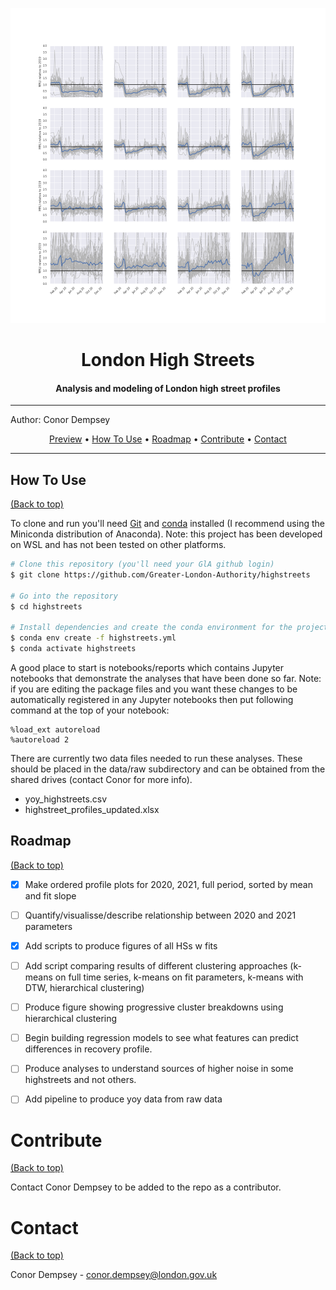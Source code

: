 ![Banner](<banner.png>)
<!-- See https://github.com/rmariuzzo/github-banner -->

<div align="center">
<h1> London High Streets </h1>
<h4> Analysis and modeling of London high street profiles </h4>
</div>

---

Author: Conor Dempsey



<p align="center">
  <a href="#demo-preview">Preview</a> •
  <a href="#how-to-use">How To Use</a> •
  <a href="#roadmap">Roadmap</a> •
  <a href="#contribute">Contribute</a> •
  <a href="#contact">Contact</a>
</p>


---

## How To Use
[(Back to top)](#demo-preview)

To clone and run you'll need [Git](https://git-scm.com) and [conda](https://docs.conda.io/en/latest/miniconda.html) installed (I recommend using the Miniconda distribution of Anaconda). Note: this project has been developed on WSL and has not been tested on other platforms.

```bash
# Clone this repository (you'll need your GlA github login)
$ git clone https://github.com/Greater-London-Authority/highstreets

# Go into the repository
$ cd highstreets

# Install dependencies and create the conda environment for the project
$ conda env create -f highstreets.yml
$ conda activate highstreets
```

A good place to start is notebooks/reports which contains Jupyter notebooks that demonstrate the analyses that have been done so far. Note: if you are editing the package files and you want these changes to be automatically registered in any Jupyter notebooks then put following command at the top of your notebook:

```
%load_ext autoreload
%autoreload 2
```

There are currently two data files needed to run these analyses. These should be placed in the data/raw subdirectory and can be obtained from the shared drives (contact Conor for more info).

* yoy_highstreets.csv
* highstreet_profiles_updated.xlsx

<!-- ROADMAP -->
## Roadmap
[(Back to top)](#demo-preview)

- [x] Make ordered profile plots for 2020, 2021, full period, sorted by mean and fit slope
- [ ] Quantify/visualisse/describe relationship between 2020 and 2021 parameters
- [x] Add scripts to produce figures of all HSs w fits
- [ ] Add script comparing results of different clustering approaches (k-means on full time series, k-means on fit parameters, k-means with DTW, hierarchical clustering)
- [ ] Produce figure showing progressive cluster breakdowns using hierarchical clustering
- [ ] Begin building regression models to see what features can predict differences in recovery profile.
- [ ] Produce analyses to understand sources of higher noise in some highstreets and not others.
- [ ] Add pipeline to produce yoy data from raw data




# Contribute
[(Back to top)](#demo-preview)

Contact Conor Dempsey to be added to the repo as a contributor.

# Contact
[(Back to top)](#demo-preview)

Conor Dempsey - conor.dempsey@london.gov.uk
